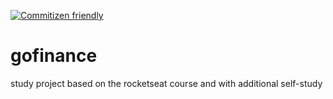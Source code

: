 [![Commitizen friendly](https://img.shields.io/badge/commitizen-friendly-brightgreen.svg)](http://commitizen.github.io/cz-cli/)


# gofinance
study project based on the rocketseat course and with additional self-study

